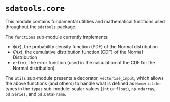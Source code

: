 # `sdatools.core`

This module contains fundamental utilities and mathematical functions used throughout the `sdatools` package. 

The `functions` sub-module currently implements: 
- $\phi(x)$, the probability density function (PDF) of the Normal distribution
- $\Phi(x)$, the cumulative distribution function (CDF) of the Normal Distribution
- `erf(x)`, the error function (used in the calculation of the CDF for the Normal distribution). 

The `utils` sub-module presents a decorator, `vectorise_input`, which allows the above functions (and others) to handle what is defined as `NumericLike` types in the `types` sub-module: scalar values (`int` or `float`), `np.ndarray`, `pd.Series`, and `pd.DataFrame`.
